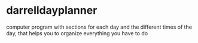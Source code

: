 # darrelldayplanner
computer program with sections for each day and the different times of the day, that helps you to organize everything you have to do
